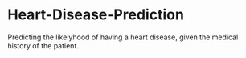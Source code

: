 # Heart-Disease-Prediction
Predicting the likelyhood of having a heart disease, given the medical history of the patient.
